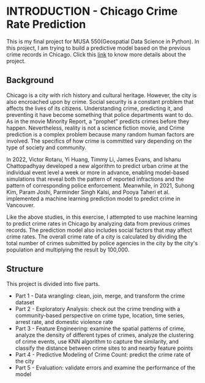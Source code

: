 # INTRODUCTION - Chicago Crime Rate Prediction

This is my final project for MUSA 550(Geospatial Data Science in Python). In this project, I am trying to build a predictive model based on the previous crime records in Chicago. Click this [link](https://cyber-hbliu.github.io/Crime-Prediction-In-Chicago/) to know more details about the project.

## Background
Chicago is a city with rich history and cultural heritage. However, the city is also encroached upon by crime. Social security is a constant problem that affects the lives of its citizens. Understanding crime, predicting it, and preventing it have become something that police departments want to do. As in the movie Minority Report, a "prophet" predicts crimes before they happen. Nevertheless, reality is not a science fiction movie, and Crime prediction is a complex problem because many random human factors are involved. The specifics of how crime is committed vary depending on the type of society and community.

In 2022, Victor Rotaru, Yi Huang, Timmy Li, James Evans, and Ishanu Chattopadhyay developed a new algorithm to predict urban crime at the individual event level a week or more in advance, enabling model-based simulations that reveal both the pattern of reported infractions and the pattern of corresponding police enforcement. Meanwhile, in 2021, Suhong Kim, Param Joshi, Parminder Singh Kalsi, and Pooya Taheri et al. implemented a machine learning prediction model to predict crime in Vancouver.

Like the above studies, in this exercise, I attempted to use machine learning to predict crime rates in Chicago by analyzing data from previous crimes records. The prediction model also includes social factors that may affect crime rates. The overall crime rate of a city is calculated by dividing the total number of crimes submitted by police agencies in the city by the city's population and multiplying the result by 100,000.

## Structure
This project is divided into five parts.

- Part 1 - Data wrangling: clean, join, merge, and transform the crime dataset
- Part 2 - Exploratory Analysis: check out the crime trending with a community-based perspective on crime type, location, time series, arrest rate, and domestic violence rate
- Part 3 - Feature Engineering: examine the spatial patterns of crime, analyze the density of different types of crimes, analyze the clustering of crime events, use KNN algorithm to capture the similarity, and classify the distance between crime sites to and nearby feature points
- Part 4 - Predictive Modeling of Crime Count: predict the crime rate of the city 
- Part 5 - Evaluation: validate errors and examine the performance of the model

